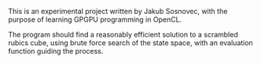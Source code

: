 This is an experimental project written by Jakub Sosnovec, with the purpose of learning GPGPU programming in OpenCL.

The program should find a reasonably efficient solution to a scrambled rubics cube, using brute force search of the state space, with an evaluation function guiding the process.
